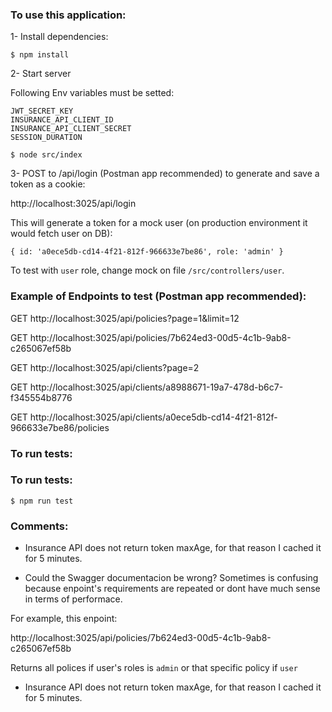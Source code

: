 ### To use this application:

1- Install dependencies:

`$ npm install`

2- Start server

Following Env variables must be setted:
```
JWT_SECRET_KEY
INSURANCE_API_CLIENT_ID
INSURANCE_API_CLIENT_SECRET
SESSION_DURATION
```
`$ node src/index`

3- POST to /api/login (Postman app recommended) to generate and save a token as a cookie:

http://localhost:3025/api/login

This will generate a token for a mock user (on production environment it would fetch user on DB):

`{ id: 'a0ece5db-cd14-4f21-812f-966633e7be86', role: 'admin' }`

To test with `user` role, change mock on file `/src/controllers/user`.

### Example of Endpoints to test (Postman app recommended):

GET http://localhost:3025/api/policies?page=1&limit=12

GET http://localhost:3025/api/policies/7b624ed3-00d5-4c1b-9ab8-c265067ef58b

GET http://localhost:3025/api/clients?page=2

GET http://localhost:3025/api/clients/a8988671-19a7-478d-b6c7-f345554b8776

GET http://localhost:3025/api/clients/a0ece5db-cd14-4f21-812f-966633e7be86/policies

### To run tests:

### To run tests:

`$ npm run test`

### Comments:

- Insurance API does not return token maxAge, for that reason I cached it for 5 minutes.

- Could the Swagger documentacion be wrong? Sometimes is confusing because enpoint's requirements are repeated or dont have much sense in terms of performace.

For example, this enpoint:

http://localhost:3025/api/policies/7b624ed3-00d5-4c1b-9ab8-c265067ef58b

Returns all polices if user's roles is `admin` or that specific policy if `user`

- Insurance API does not return token maxAge, for that reason I cached it for 5 minutes.
